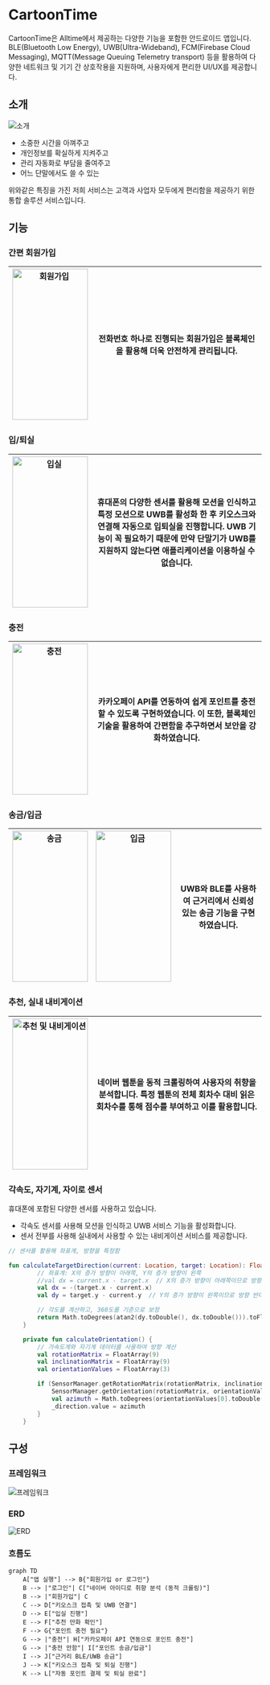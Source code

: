 # CartoonTime
CartoonTime은 Alltime에서 제공하는 다양한 기능을 포함한 안드로이드 앱입니다. BLE(Bluetooth Low Energy), UWB(Ultra-Wideband), FCM(Firebase Cloud Messaging), MQTT(Message Queuing Telemetry transport) 등을 활용하여 다양한 네트워크 및 기기 간 상호작용을 지원하며, 사용자에게 편리한 UI/UX를 제공합니다.

## 소개
![소개](/images/introduce.PNG)

- 소중한 시간을 아껴주고
- 개인정보를 확실하게 지켜주고
- 관리 자동화로 부담을 줄여주고
- 어느 단말에서도 쓸 수 있는

위와같은 특징을 가진 저희 서비스는 고객과 사업자 모두에게 편리함을 제공하기 위한 통합 솔루션 서비스입니다.

## 기능

### 간편 회원가입
| <img src="images/signup.gif" alt="회원가입" width="150px" height="300px"> | 전화번호 하나로 진행되는 회원가입은 블록체인을 활용해 더욱 안전하게 관리됩니다. |
|---------------------------------|---------------------------------------------------------|


### 입/퇴실
| <img src="images/entrance.gif" alt="입실" width="150px" height="300px"> | 휴대폰의 다양한 센서를 활용해 모션을 인식하고 특정 모션으로 UWB를 활성화 한 후 키오스크와 연결해 자동으로 입퇴실을 진행합니다. UWB 기능이 꼭 필요하기 때문에 만약 단말기가 UWB를 지원하지 않는다면 애플리케이션을 이용하실 수 없습니다. |
|-------------------------------|----------------------------------------------------------------------------------------------------------------------|


### 충전
| <img src="images/charge.gif" alt="충전" width="150px" height="300px"> | 카카오페이 API를 연동하여 쉽게 포인트를 충전할 수 있도록 구현하였습니다. 이 또한, 블록체인 기술을 활용하여 간편함을 추구하면서 보안을 강화하였습니다. |
|-------------------------------|-------------------------------------------------------|


### 송금/입금
| <img src="images/send.gif" alt="송금" width="150px" height="300px"> | <img src="images/receive.gif" alt="입금" width="150px" height="300px"> | UWB와 BLE를 사용하여 근거리에서 신뢰성 있는 송금 기능을 구현하였습니다. |
|---------------------------|----------------------------|---------------------------------------------------------|


### 추천, 실내 내비게이션
| <img src="images/recommend&nav.gif" alt="추천 및 내비게이션" width="150px" height="300px"> | 네이버 웹툰을 동적 크롤링하여 사용자의 취향을 분석합니다. 특정 웹툰의 전체 회차수 대비 읽은 회차수를 통해 점수를 부여하고 이를 활용합니다. |
|-----------------------------------|---------------------------------------------------------|



### 각속도, 자기계, 자이로 센서

휴대폰에 포함된 다양한 센서를 사용하고 있습니다.
- 각속도 센서를 사용해 모션을 인식하고 UWB 서비스 기능을 활성화합니다.
- 센서 전부를 사용해 실내에서 사용할 수 있는 내비게이션 서비스를 제공합니다.

```kotlin
// 센서를 활용해 좌표계, 방향을 특정함

fun calculateTargetDirection(current: Location, target: Location): Float {
        // 좌표계: X의 증가 방향이 아래쪽, Y의 증가 방향이 왼쪽
        //val dx = current.x - target.x  // X의 증가 방향이 아래쪽이므로 방향 반대로 계산
        val dx = -(target.x - current.x)
        val dy = target.y - current.y  // Y의 증가 방향이 왼쪽이므로 방향 반대로 계산

        // 각도를 계산하고, 360도를 기준으로 보정
        return Math.toDegrees(atan2(dy.toDouble(), dx.toDouble())).toFloat()
    }

    private fun calculateOrientation() {
        // 가속도계와 자기계 데이터를 사용하여 방향 계산
        val rotationMatrix = FloatArray(9)
        val inclinationMatrix = FloatArray(9)
        val orientationValues = FloatArray(3)

        if (SensorManager.getRotationMatrix(rotationMatrix, inclinationMatrix, accelerometerValues, magnetometerValues)) {
            SensorManager.getOrientation(rotationMatrix, orientationValues)
            val azimuth = Math.toDegrees(orientationValues[0].toDouble()).toFloat()
            _direction.value = azimuth
        }
    }
```

## 구성

### 프레임워크

![프레임워크](/images/framework.PNG)

### ERD

![ERD](/images/erd.PNG)

### 흐름도

```mermaid
graph TD
    A["앱 실행"] --> B{"회원가입 or 로그인"}
    B --> |"로그인"| C["네이버 아이디로 취향 분석 (동적 크롤링)"]
    B --> |"회원가입"| C
    C --> D["키오스크 접촉 및 UWB 연결"]
    D --> E["입실 진행"]
    E --> F["추천 만화 확인"]
    F --> G{"포인트 충전 필요"}
    G --> |"충전"| H["카카오페이 API 연동으로 포인트 충전"]
    G --> |"충전 안함"| I["포인트 송금/입금"]
    I --> J["근거리 BLE/UWB 송금"]
    J --> K["키오스크 접촉 및 퇴실 진행"]
    K --> L["자동 포인트 결제 및 퇴실 완료"]
```
